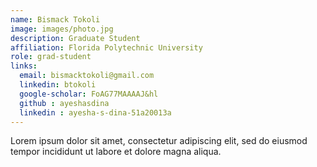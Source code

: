 ```yaml
---
name: Bismack Tokoli
image: images/photo.jpg
description: Graduate Student
affiliation: Florida Polytechnic University
role: grad-student
links:
  email: bismacktokoli@gmail.com
  linkedin: btokoli
  google-scholar: FoAG77MAAAAJ&hl
  github : ayeshasdina
  linkedin : ayesha-s-dina-51a20013a  
---
```


Lorem ipsum dolor sit amet, consectetur adipiscing elit, sed do eiusmod tempor incididunt ut labore et dolore magna aliqua.
